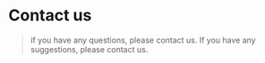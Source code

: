 # Contact us
> if you have any questions, please contact us.
> If you have any suggestions, please contact us.